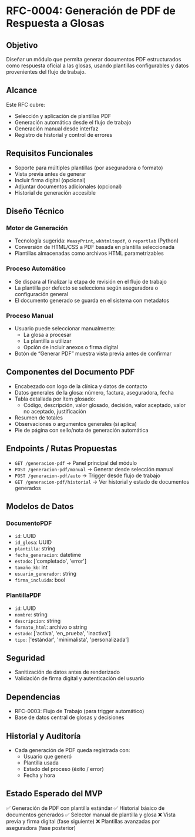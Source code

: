 # RFC-0004: Generación de PDF de Respuesta a Glosas

## Objetivo
Diseñar un módulo que permita generar documentos PDF estructurados como respuesta oficial a las glosas, usando plantillas configurables y datos provenientes del flujo de trabajo.

## Alcance
Este RFC cubre:
- Selección y aplicación de plantillas PDF
- Generación automática desde el flujo de trabajo
- Generación manual desde interfaz
- Registro de historial y control de errores

## Requisitos Funcionales
- Soporte para múltiples plantillas (por aseguradora o formato)
- Vista previa antes de generar
- Incluir firma digital (opcional)
- Adjuntar documentos adicionales (opcional)
- Historial de generación accesible

## Diseño Técnico

### Motor de Generación
- Tecnología sugerida: `WeasyPrint`, `wkhtmltopdf`, o `reportlab` (Python)
- Conversión de HTML/CSS a PDF basada en plantilla seleccionada
- Plantillas almacenadas como archivos HTML parametrizables

### Proceso Automático
- Se dispara al finalizar la etapa de revisión en el flujo de trabajo
- La plantilla por defecto se selecciona según aseguradora o configuración general
- El documento generado se guarda en el sistema con metadatos

### Proceso Manual
- Usuario puede seleccionar manualmente:
  - La glosa a procesar
  - La plantilla a utilizar
  - Opción de incluir anexos o firma digital
- Botón de “Generar PDF” muestra vista previa antes de confirmar

## Componentes del Documento PDF
- Encabezado con logo de la clínica y datos de contacto
- Datos generales de la glosa: número, factura, aseguradora, fecha
- Tabla detallada por ítem glosado:
  - Código, descripción, valor glosado, decisión, valor aceptado, valor no aceptado, justificación
- Resumen de totales
- Observaciones o argumentos generales (si aplica)
- Pie de página con sello/nota de generación automática

## Endpoints / Rutas Propuestas
- `GET /generacion-pdf` → Panel principal del módulo
- `POST /generacion-pdf/manual` → Generar desde selección manual
- `POST /generacion-pdf/auto` → Trigger desde flujo de trabajo
- `GET /generacion-pdf/historial` → Ver historial y estado de documentos generados

## Modelos de Datos
### DocumentoPDF
- `id`: UUID
- `id_glosa`: UUID
- `plantilla`: string
- `fecha_generacion`: datetime
- `estado`: ['completado', 'error']
- `tamaño_kb`: int
- `usuario_generador`: string
- `firma_incluida`: bool

### PlantillaPDF
- `id`: UUID
- `nombre`: string
- `descripcion`: string
- `formato_html`: archivo o string
- `estado`: ['activa', 'en_prueba', 'inactiva']
- `tipo`: ['estándar', 'minimalista', 'personalizada']

## Seguridad
- Sanitización de datos antes de renderizado
- Validación de firma digital y autenticación del usuario

## Dependencias
- RFC-0003: Flujo de Trabajo (para trigger automático)
- Base de datos central de glosas y decisiones

## Historial y Auditoría
- Cada generación de PDF queda registrada con:
  - Usuario que generó
  - Plantilla usada
  - Estado del proceso (éxito / error)
  - Fecha y hora

## Estado Esperado del MVP
✅ Generación de PDF con plantilla estándar
✅ Historial básico de documentos generados
✅ Selector manual de plantilla y glosa
❌ Vista previa y firma digital (fase siguiente)
❌ Plantillas avanzadas por aseguradora (fase posterior)

